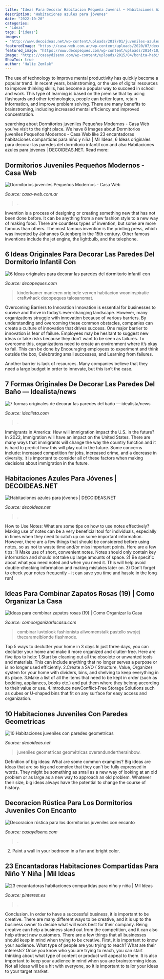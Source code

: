 ```yaml
---
title: "Ideas Para Decorar Habitacion Pequeña Juvenil ~ Habitaciones Azules Para Jóvenes"
description: "Habitaciones azules para jóvenes"
date: "2022-10-20"
categories:
- "ideas"
tags: ["ideas"]
images:
- "http://www.decoideas.net/wp-content/uploads/2017/01/juveniles-azules-2.jpg"
featuredImage: "https://casa-web.com.ar/wp-content/uploads/2020/07/decoracion-de-dormitorios-juveniles-para-mujeres.jpg"
featured_image: "https://www.decopeques.com/wp-content/uploads/2014/10/habitacion-juvenil-gris.jpeg"
image: "https://casaydiseno.com/wp-content/uploads/2015/04/bonita-habitacion-rustica.jpg"
ShowToc: true
author: "Halie Zemlak"
---
```



The use of technology to improve mental productivity has quickly become a popular trend. In recent years, brainstroming, or the use of digital resources to improve thinking skills, has become a popular way to succeed in school and work. This type of learning is based on the premise that by using flashcards and other technologies, people can better learn, retain information, and improve problem solving. There are many benefits to brainstroming, including increased mental efficiency and improved concentration.

	

		
searching about Dormitorios juveniles Pequeños Modernos - Casa Web you've visit to the right place. We have 8 Images about Dormitorios juveniles Pequeños Modernos - Casa Web like 23 encantadoras habitaciones compartidas para niño y niña | Mil Ideas, 6 Ideas originales para decorar las paredes del dormitorio infantil con and also Habitaciones azules para jóvenes | DECOIDEAS.NET. Read more:
		
    
## Dormitorios Juveniles Pequeños Modernos - Casa Web

<img loading=lazy src="https://casa-web.com.ar/wp-content/uploads/2020/07/decoracion-de-dormitorios-juveniles-para-mujeres.jpg" onerror="this.onerror=null;this.src='https://tse1.mm.bing.net/th?id=OIP.xLfgEEfGvrUyfEwDTbSYwwAAAA&amp;pid=15.1';" alt="Dormitorios juveniles Pequeños Modernos - Casa Web">

_Source: casa-web.com.ar_

>. 

	

Invention is a process of designing or creating something new that has not been done before. It can be anything from a new fashion style to a new way of making food. There are countless types of invention, but some are more famous than others. The most famous invention is the printing press, which was invented by Johannes Gutenberg in the 15th century. Other famous inventions include the jet engine, the lightbulb, and the telephone.

    
## 6 Ideas Originales Para Decorar Las Paredes Del Dormitorio Infantil Con

<img loading=lazy src="https://www.decopeques.com/wp-content/uploads/2014/10/habitacion-juvenil-gris.jpeg" onerror="this.onerror=null;this.src='https://tse4.mm.bing.net/th?id=OIP.vYsP9cC8K4r1WY14c7WcqQHaK_&amp;pid=15.1';" alt="6 Ideas originales para decorar las paredes del dormitorio infantil con">

_Source: decopeques.com_

>kinderkamer manieren originele verven habitacion wooninspiratie craftwhack decopeques talosanomat. 

	

Overcoming Barriers to Innovation
Innovation is essential for businesses to survive and thrive in today’s ever-changing landscape. However, many organizations struggle with innovation because of various barriers. By understanding and overcoming these common obstacles, companies can create a culture of innovation that drives success.
One major barrier to innovation is fear of failure. Employees may be hesitant to suggest new ideas or take risks because they don’t want to be seen as failures. To overcome this, organizations need to create an environment where it’s okay to fail. This can be done by Encouraging employees to experiment and think outside the box, Celebrating small successes, and Learning from failures.

Another barrier is lack of resources. Many companies believe that they need a large budget in order to innovate, but this isn’t the case.

    
## 7 Formas Originales De Decorar Las Paredes Del Baño — Idealista/news

<img loading=lazy src="https://st3.idealista.com/news/archivos/styles/imagen_big_lightbox/public/2019-08/baldosa.jpg?sv=WBME5Bnd&amp;itok=_6ng0tLV" onerror="this.onerror=null;this.src='https://tse3.mm.bing.net/th?id=OIP.O49BZqnYWTWX8IfEDoeENgHaLH&amp;pid=15.1';" alt="7 formas originales de decorar las paredes del baño — idealista/news">

_Source: idealista.com_

>. 

	

Immigrants in America: How will immigration impact the U.S. in the future?
In 2022, Immigration will have an impact on the United States. There are many ways that immigrants will change the way the country function and it is hard to predict how this will play out in the future. Some concerns include: increased competition for jobs, increased crime, and a decrease in diversity. It is important to consider all of these factors when making decisions about immigration in the future.

    
## Habitaciones Azules Para Jóvenes | DECOIDEAS.NET

<img loading=lazy src="http://www.decoideas.net/wp-content/uploads/2017/01/juveniles-azules-2.jpg" onerror="this.onerror=null;this.src='https://tse3.mm.bing.net/th?id=OIP.-lsfRlJjSdGrxsEMnQLCvwHaLH&amp;pid=15.1';" alt="Habitaciones azules para jóvenes | DECOIDEAS.NET">

_Source: decoideas.net_

>. 

	

How to Use Notes: What are some tips on how to use notes effectively?
Making use of notes can be a very beneficial tool for individuals, especially in times when they need to catch up on some important information. However, there are a few things that should be considered before using notes, so as not to waste time and/or miss important points. Here are a few tips: 1) Make use of short, convenient notes. Notes should only contain key information and should not take up large amounts of space. 2) Be specific about what you need noted and when you need it. This will help avoid double-checking information and making mistakes later on. 3) Don’t forget to check your notes frequently – it can save you time and hassle in the long run!

    
## Ideas Para Combinar Zapatos Rosas (19) | Como Organizar La Casa

<img loading=lazy src="https://comoorganizarlacasa.com/wp-content/uploads/2016/12/Ideas-para-combinar-zapatos-rosas-19.jpg" onerror="this.onerror=null;this.src='https://tse4.mm.bing.net/th?id=OIP.QWU6DEfwHJszKLJHNkqHaQHaOj&amp;pid=15.1';" alt="Ideas para combinar zapatos rosas (19) | Como Organizar la Casa">

_Source: comoorganizarlacasa.com_

>combinar luvtolook fashionista allwomenstalk pastello swojej thecaramelblonde flashmode. 

	

Top 5 ways to declutter your home in 3 days
In just three days, you can declutter your home and make it more organized and clutter-free. Here are five tips to help:
1.Start by cleaning out all the obsolete or unwanted tools and materials. This can include anything that no longer serves a purpose or is no longer used efficiently.
2.Create a SVO ( Structure, Value, Organize) system for your home with dividers, bins, and shelving to keep everything in its place.
3.Make a list of all the items that need to be kept in order (such as bedding, appliances, books etc.) and put them where they belong according to their value or use.
4.Introduce newConflict-Free Storage Solutions such as cubes or U-shaped bins that fit on any surface for easy access and organization.      
    
## 10 Habitaciones Juveniles Con Paredes Geometricas

<img loading=lazy src="https://www.decoideas.net/wp-content/uploads/2017/03/paredes-geometricas-10.jpg" onerror="this.onerror=null;this.src='https://tse4.mm.bing.net/th?id=OIP.ZRo5npyg0PjNO-yClOsjJgHaLH&amp;pid=15.1';" alt="10 Habitaciones juveniles con paredes geometricas">

_Source: decoideas.net_

>juveniles geometricas geométricas overandundertherainbow. 

	

Definition of big ideas: What are some common examples?
Big ideas are ideas that are so big and complex that they can't be fully expressed in words. They might be something as small as a new way of looking at an old problem or as large as a new way to approach an old problem. Whatever their size, big ideas always have the potential to change the course of history.

    
## Decoracion Rústica Para Los Dormitorios Juveniles Con Encanto

<img loading=lazy src="https://casaydiseno.com/wp-content/uploads/2015/04/bonita-habitacion-rustica.jpg" onerror="this.onerror=null;this.src='https://tse1.mm.bing.net/th?id=OIP.NdbyW9A1gdGUmBC1EJ3dTQHaFG&amp;pid=15.1';" alt="Decoracion rústica para los dormitorios juveniles con encanto">

_Source: casaydiseno.com_

>. 

	

2. Paint a wall in your bedroom in a fun and bright color.

    
## 23 Encantadoras Habitaciones Compartidas Para Niño Y Niña | Mil Ideas

<img loading=lazy src="https://i.pinimg.com/736x/12/c4/6a/12c46ac94f89b8ca0ac9eaec843daed5.jpg" onerror="this.onerror=null;this.src='https://tse3.mm.bing.net/th?id=OIP.yiJHr9W1JW4N6tAiqbVxxgHaHa&amp;pid=15.1';" alt="23 encantadoras habitaciones compartidas para niño y niña | Mil Ideas">

_Source: pinterest.es_

>. 

	

Conclusion.
In order to have a successful business, it is important to be creative. There are many different ways to be creative, and it is up to the business owner to decide what will work best for their company. Being creative can help a business stand out from the competition, and it can also help attract new customers. There are a few things that all businesses should keep in mind when trying to be creative.
First, it is important to know your audience. What type of people are you trying to reach? What are their interests? Once you know who you are trying to reach, you can start thinking about what type of content or product will appeal to them. It is also important to keep your audience in mind when you are brainstorming ideas. Not all ideas will be a hit with everyone, so it is important to tailor your ideas to your target market.

